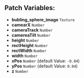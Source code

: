 ## Patch Variables:

* __bubling_sphere_image__ ```Texture```
* __camearX__ ```Number```
* __cameraTrack__ ```Number```
* __camereaTilt__ ```Number```
* __height__ ```Number```
* __rectHeight__ ```Number```
* __rectWidth__ ```Number```
* __width__ ```Number```
* __xPos__ ```Number``` (default Value: `-0.04`)
* __yPos__ ```Number``` (default Value: `0.04`)
* __z__ ```Number```

